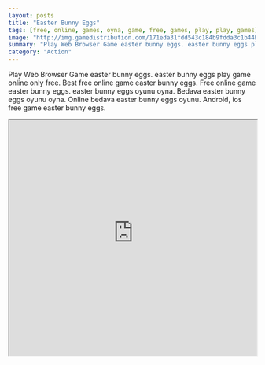```yaml
---
layout: posts
title: "Easter Bunny Eggs"
tags: [free, online, games, oyna, game, free, games, play, play, games]
image: "http://img.gamedistribution.com/171eda31fdd543c184b9fdda3c1b44b3.jpg"
summary: "Play Web Browser Game easter bunny eggs. easter bunny eggs play game online only free. Best free online game easter bunny eggs. Free online game easter bunny eggs. easter bunny eggs oyunu oyna. Bedava easter bunny eggs oyunu oyna. Online bedava easter bunny eggs oyunu. Android, ios free game easter bunny eggs."
category: "Action"
---
```


Play Web Browser Game easter bunny eggs. easter bunny eggs play game online only free. Best free online game easter bunny eggs. Free online game easter bunny eggs. easter bunny eggs oyunu oyna. Bedava easter bunny eggs oyunu oyna. Online bedava easter bunny eggs oyunu. Android, ios free game easter bunny eggs.

<iframe width="100%" height="480px;" src="http://flash.gamedistribution.com?game=171eda31fdd543c184b9fdda3c1b44b3"></iframe>